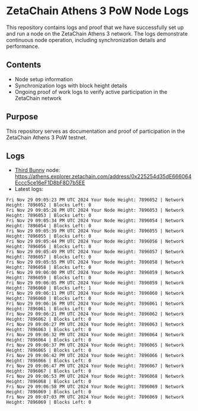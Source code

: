 # ZetaChain Athens 3 PoW Node Logs
This repository contains logs and proof that we have successfully set up and run a node on the ZetaChain Athens 3 network. The logs demonstrate continuous node operation, including synchronization details and performance.

## Contents
- Node setup information
- Synchronization logs with block height details
- Ongoing proof of work logs to verify active participation in the ZetaChain network

## Purpose
This repository serves as documentation and proof of participation in the ZetaChain Athens 3 PoW testnet.

## Logs

- [Third Bunny](https://thirdbunny.xyz/) node: https://athens.explorer.zetachain.com/address/0x225254d35dE666064Eccc5ce16eF1D8bF8D7b5EE
- Latest logs:
```
Fri Nov 29 09:05:23 PM UTC 2024 Your Node Height: 7896052 | Network Height: 7896052 | Blocks Left: 0
Fri Nov 29 09:05:28 PM UTC 2024 Your Node Height: 7896053 | Network Height: 7896053 | Blocks Left: 0
Fri Nov 29 09:05:34 PM UTC 2024 Your Node Height: 7896054 | Network Height: 7896054 | Blocks Left: 0
Fri Nov 29 09:05:39 PM UTC 2024 Your Node Height: 7896055 | Network Height: 7896055 | Blocks Left: 0
Fri Nov 29 09:05:44 PM UTC 2024 Your Node Height: 7896056 | Network Height: 7896056 | Blocks Left: 0
Fri Nov 29 09:05:49 PM UTC 2024 Your Node Height: 7896057 | Network Height: 7896057 | Blocks Left: 0
Fri Nov 29 09:05:55 PM UTC 2024 Your Node Height: 7896058 | Network Height: 7896058 | Blocks Left: 0
Fri Nov 29 09:06:00 PM UTC 2024 Your Node Height: 7896059 | Network Height: 7896059 | Blocks Left: 0
Fri Nov 29 09:06:05 PM UTC 2024 Your Node Height: 7896059 | Network Height: 7896060 | Blocks Left: 1
Fri Nov 29 09:06:11 PM UTC 2024 Your Node Height: 7896060 | Network Height: 7896060 | Blocks Left: 0
Fri Nov 29 09:06:16 PM UTC 2024 Your Node Height: 7896061 | Network Height: 7896061 | Blocks Left: 0
Fri Nov 29 09:06:21 PM UTC 2024 Your Node Height: 7896062 | Network Height: 7896062 | Blocks Left: 0
Fri Nov 29 09:06:27 PM UTC 2024 Your Node Height: 7896063 | Network Height: 7896063 | Blocks Left: 0
Fri Nov 29 09:06:32 PM UTC 2024 Your Node Height: 7896064 | Network Height: 7896064 | Blocks Left: 0
Fri Nov 29 09:06:37 PM UTC 2024 Your Node Height: 7896065 | Network Height: 7896065 | Blocks Left: 0
Fri Nov 29 09:06:42 PM UTC 2024 Your Node Height: 7896066 | Network Height: 7896066 | Blocks Left: 0
Fri Nov 29 09:06:47 PM UTC 2024 Your Node Height: 7896067 | Network Height: 7896067 | Blocks Left: 0
Fri Nov 29 09:06:53 PM UTC 2024 Your Node Height: 7896068 | Network Height: 7896068 | Blocks Left: 0
Fri Nov 29 09:06:58 PM UTC 2024 Your Node Height: 7896069 | Network Height: 7896069 | Blocks Left: 0
Fri Nov 29 09:07:03 PM UTC 2024 Your Node Height: 7896069 | Network Height: 7896069 | Blocks Left: 0
```
